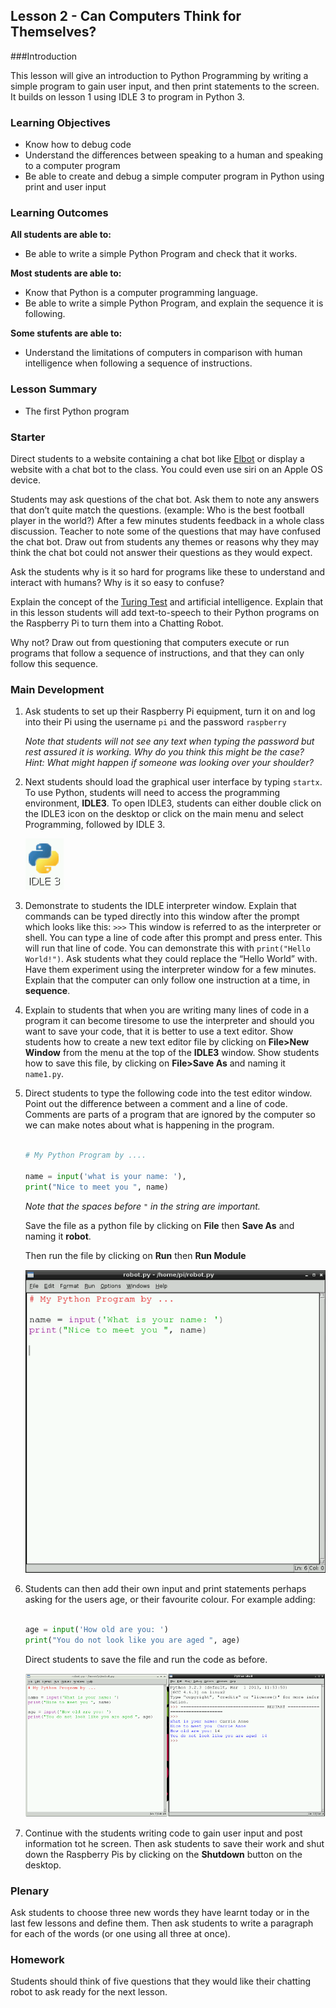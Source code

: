 ## Lesson 2 - Can Computers Think for Themselves? 

###Introduction

This lesson will give an introduction to Python Programming by writing a simple program to gain user input, and then print statements to the screen. It builds on lesson 1 using IDLE 3 to program in Python 3.


### Learning Objectives

- Know how to debug code
- Understand the differences between speaking to a human and speaking to a computer program
- Be able to create and debug a simple computer program in Python using print and user input


### Learning Outcomes

**All students are able to:**

- Be able to write a simple Python Program and check that it works.

**Most students are able to:**

- Know that Python is a computer programming language.  
- Be able to write a simple Python Program, and explain the sequence it is following.

**Some stufents are able to:**

- Understand the limitations of computers in comparison with human intelligence when following a sequence of instructions. 


### Lesson Summary

- The first Python program

### Starter

Direct students to a website containing a chat bot like [Elbot](http://www.elbot.com/) or display a website with a chat bot to the class. You could even use siri on an Apple OS device. 

Students may ask questions of the chat bot. Ask them to note any answers that don’t quite match the questions. (example: Who is the best football player in the world?) After a few minutes students feedback in a whole class discussion. Teacher to note some of the questions that may have confused the chat bot. Draw out from students any themes or reasons why they may think the chat bot could not answer their questions as they would expect.

Ask the students why is it so hard for programs like these to understand and interact with humans? Why is it so easy to confuse?

Explain the concept of the [Turing Test](http://en.wikipedia.org/wiki/Turing_test) and artificial intelligence. Explain that in this lesson students will add text-to-speech to their Python programs on the Raspberry Pi to turn them into a Chatting Robot.


Why not? Draw out from questioning that computers execute or run programs that follow a sequence of instructions, and that they can only follow this sequence. 


### Main Development

1. Ask students to set up their Raspberry Pi equipment, turn it on and log into their Pi using the username `pi` and the password `raspberry`

	*Note that students will not see any text when typing the password but rest assured it is working. Why do you think this might be the case? Hint: What might happen if someone was looking over your shoulder?*
	
2. Next students should load the graphical user interface by typing `startx`. To use Python, students will need to access the programming environment, **IDLE3**. To open IDLE3, students can either double click on the IDLE3 icon on the desktop or click on the main menu and select Programming, followed by IDLE 3.

	![](idle3.png)

3. Demonstrate to students the IDLE interpreter window. Explain that commands can be typed directly into this window after the prompt which looks like this:  `>>>` This window is referred to as the interpreter or shell. You can type a line of code after this prompt and press enter. This will run that line of code. You can demonstrate this with `print("Hello World!")`. Ask students what they could replace the “Hello World” with. Have them experiment using the interpreter window for a few minutes. Explain that the computer can only follow one instruction at a time, in **sequence**. 

4. Explain to students that when you are writing many lines of code in a program it can become tiresome to use the interpreter and should you want to save your code, that it is better to use a text editor. Show students how to create a new text editor file by clicking on **File>New Window** from the menu at the top of the **IDLE3** window. Show students how to save this file, by clicking on **File>Save As** and naming it `name1.py`.

5. Direct students to type the following code into the test editor window. Point out the difference between a comment and a line of code. Comments are parts of a program that are ignored by the computer so we can make notes about what is happening in the program. 

	```python
	
	# My Python Program by ....
	
	name = input('what is your name: '),
	print("Nice to meet you ", name)
	```
	
	*Note that the spaces before `"` in the string are important.*
	
	Save the file as a python file by clicking on **File** then **Save As** and naming it **robot**.
	
	Then run the file by clicking on **Run** then **Run Module**
	
	![](program-1.png)

6. Students can then add their own input and print statements perhaps asking for the users age, or their favourite colour. For example adding:

	```python
	
	age = input('How old are you: ')
	print("You do not look like you are aged ", age)
	```
	Direct students to save the file and run the code as before.
	
	![](program-2.png)
	
7. Continue with the students writing code to gain user input and post information tot he screen. Then ask students to save their work and shut down the Raspberry Pis by clicking on the **Shutdown** button on the desktop.

### Plenary

Ask students to choose three new words they have learnt today or in the last few lessons and define them. Then ask students to write a paragraph for each of the words (or one using all three at once).


### Homework

Students should think of five questions that they would like their chatting robot to ask ready for the next lesson.

